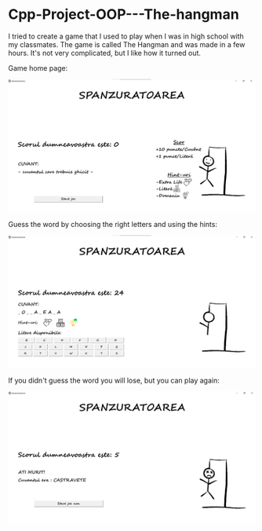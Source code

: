 # Cpp-Project-OOP---The-hangman
I tried to create a game that I used to play when I was in high school with my classmates. The game is called The Hangman and was made in a few hours. It's not very complicated, but I like how it turned out.


Game home page:

![START](AppImages/StartGame.png)


Guess the word by choosing the right letters and using the hints:

![PLAY](AppImages/InGame.png)


If you didn't guess the word you will lose, but you can play again:

![RESTART](AppImages/EndGame.png)

